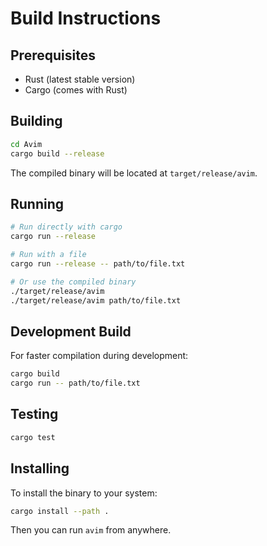 # Build Instructions

## Prerequisites

- Rust (latest stable version)
- Cargo (comes with Rust)

## Building

```bash
cd Avim
cargo build --release
```

The compiled binary will be located at `target/release/avim`.

## Running

```bash
# Run directly with cargo
cargo run --release

# Run with a file
cargo run --release -- path/to/file.txt

# Or use the compiled binary
./target/release/avim
./target/release/avim path/to/file.txt
```

## Development Build

For faster compilation during development:

```bash
cargo build
cargo run -- path/to/file.txt
```

## Testing

```bash
cargo test
```

## Installing

To install the binary to your system:

```bash
cargo install --path .
```

Then you can run `avim` from anywhere.

